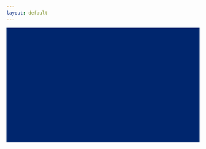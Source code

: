 ```yaml
---
layout: default
---
```


<img src="./img/portfolio/blue1.png"  width="600" height="300">

<!--![img1](./img/portfolio/blue1.png)-->
